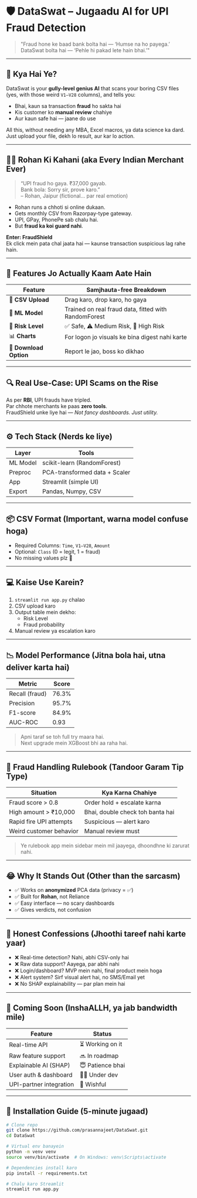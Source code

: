 # 🛡️ DataSwat – Jugaadu AI for UPI Fraud Detection

> "Fraud hone ke baad bank bolta hai — ‘Humse na ho payega.’  
> DataSwat bolta hai — ‘Pehle hi pakad lete hain bhai.’"

---

## 🤯 Kya Hai Ye?

DataSwat is your **gully-level genius AI** that scans your boring CSV files (yes, with those weird `V1–V28` columns), and tells you:

- Bhai, kaun sa transaction **fraud** ho sakta hai
- Kis customer ko **manual review** chahiye
- Aur kaun safe hai — jaane do use

All this, without needing any MBA, Excel macros, ya data science ka dard.  
Just upload your file, dekh lo result, aur kar lo action.

---

## 🧑‍💻 Rohan Ki Kahani (aka Every Indian Merchant Ever)

> “UPI fraud ho gaya. ₹37,000 gayab.  
> Bank bola: Sorry sir, prove karo.”  
> – Rohan, Jaipur (fictional… par real emotion)

- Rohan runs a chhoti si online dukaan.
- Gets monthly CSV from Razorpay-type gateway.
- UPI, GPay, PhonePe sab chalu hai.
- But **fraud ka koi guard nahi**.

**Enter: FraudShield**  
Ek click mein pata chal jaata hai — kaunse transaction suspicious lag rahe hain.

---

## 🤖 Features Jo Actually Kaam Aate Hain

| Feature | Samjhauta-free Breakdown |
|--------|--------------------------|
| 🔐 **CSV Upload** | Drag karo, drop karo, ho gaya |
| 🧠 **ML Model** | Trained on real fraud data, fitted with RandomForest |
| 🚥 **Risk Level** | ✅ Safe, ⚠️ Medium Risk, 🚨 High Risk |
| 📊 **Charts** | For logon jo visuals ke bina digest nahi karte |
| 📁 **Download Option** | Report le jao, boss ko dikhao |

---

## 🔍 Real Use-Case: UPI Scams on the Rise

As per **RBI**, UPI frauds have tripled.  
Par chhote merchants ke paas **zero tools**.  
FraudShield unke liye hai — *Not fancy dashboards. Just utility.*

---

## ⚙️ Tech Stack (Nerds ke liye)

| Layer     | Tools             |
|-----------|-------------------|
| ML Model  | scikit-learn (RandomForest) |
| Preproc   | PCA-transformed data + Scaler |
| App       | Streamlit (simple UI) |
| Export    | Pandas, Numpy, CSV |

---

## 📦 CSV Format (Important, warna model confuse hoga)

- Required Columns: `Time`, `V1–V28`, `Amount`
- Optional: `Class` (0 = legit, 1 = fraud)
- No missing values plz 🙏

---

## 💻 Kaise Use Karein?

1. `streamlit run app.py` chalao
2. CSV upload karo
3. Output table mein dekho:
   - Risk Level
   - Fraud probability
4. Manual review ya escalation karo

---

## 📉 Model Performance (Jitna bola hai, utna deliver karta hai)

| Metric        | Score |
|---------------|-------|
| Recall (fraud)| 76.3% |
| Precision     | 95.7% |
| F1-score      | 84.9% |
| AUC-ROC       | 0.93  |

> Apni taraf se toh full try maara hai.  
> Next upgrade mein XGBoost bhi aa raha hai.

---

## 📘 Fraud Handling Rulebook (Tandoor Garam Tip Type)

| Situation                  | Kya Karna Chahiye             |
|---------------------------|-------------------------------|
| Fraud score > 0.8         | Order hold + escalate karna  |
| High amount > ₹10,000     | Bhai, double check toh banta hai |
| Rapid fire UPI attempts   | Suspicious — alert karo      |
| Weird customer behavior   | Manual review must            |

> Ye rulebook app mein sidebar mein mil jaayega, dhoondhne ki zarurat nahi.

---

## 😂 Why It Stands Out (Other than the sarcasm)

- ✅ Works on **anonymized** PCA data (privacy = ✅)
- ✅ Built for **Rohan**, not Reliance
- ✅ Easy interface — no scary dashboards
- ✅ Gives verdicts, not confusion

---

## 🚧 Honest Confessions (Jhoothi tareef nahi karte yaar)

- ❌ Real-time detection? Nahi, abhi CSV-only hai
- ❌ Raw data support? Aayega, par abhi nahi
- ❌ Login/dashboard? MVP mein nahi, final product mein hoga
- ❌ Alert system? Sirf visual alert hai, no SMS/Email yet
- ❌ No SHAP explainability — par plan mein hai

---

## 🔮 Coming Soon (InshaALLH, ya jab bandwidth mile)

| Feature                    | Status     |
|----------------------------|------------|
| Real-time API              | ⏳ Working on it |
| Raw feature support        | 🔜 In roadmap |
| Explainable AI (SHAP)      | 😇 Patience bhai |
| User auth & dashboard      | 🧑‍💼 Under dev |
| UPI-partner integration    | 🙏 Wishful |

---

## 🔧 Installation Guide (5-minute jugaad)

```bash
# Clone repo
git clone https://github.com/prasannajeet/DataSwat.git
cd DataSwat

# Virtual env banayein
python -m venv venv
source venv/bin/activate  # On Windows: venv\Scripts\activate

# Dependencies install karo
pip install -r requirements.txt

# Chalu karo Streamlit
streamlit run app.py
